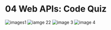 # 04 Web APIs: Code Quiz

![images1](https://user-images.githubusercontent.com/94430401/149682158-86d17317-059a-4085-826d-5e9f824b2094.png)
![iamge 22](https://user-images.githubusercontent.com/94430401/149682161-319c653f-5815-403b-a900-5e8f534d9701.png)
![image 3](https://user-images.githubusercontent.com/94430401/149682164-f5140f3d-eb0e-43f0-883c-0b26a8cfe732.png)
![image 4](https://user-images.githubusercontent.com/94430401/149682165-487236f8-5e68-40b1-923f-98bf845df957.png)
